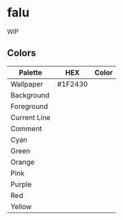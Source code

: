 # falu
 WIP

## Colors
|Palette|HEX|Color|
|-----|-----|-----|
|Wallpaper|#1F2430||
|Background||   |
|Foreground|   |   |
|Current Line|   |   |
|Comment|   |   |
|Cyan|   |   |
|Green|   |   |
|Orange|   |   |
|Pink|   |   |
|Purple|   |   |
|Red|   |   |
|Yellow|   |   |
